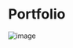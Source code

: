 # Portfolio
![image](https://user-images.githubusercontent.com/82112839/127749179-6410c6b1-43a4-40ae-9211-dec10fd067b3.png)
